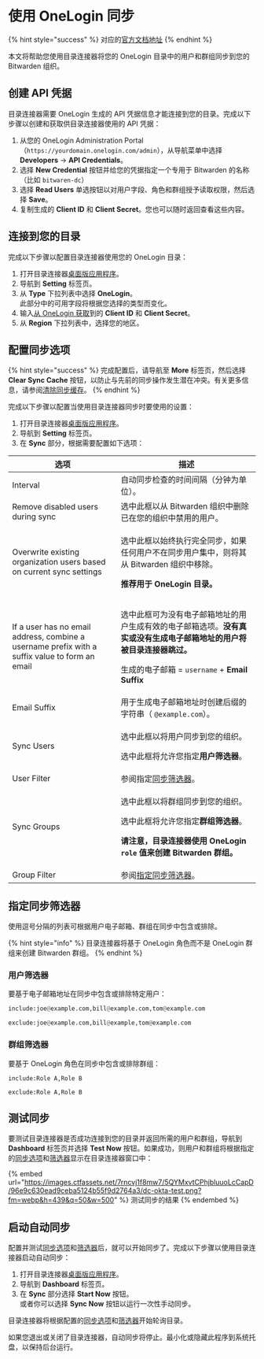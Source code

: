 # 使用 OneLogin 同步

{% hint style="success" %}
对应的[官方文档地址](https://bitwarden.com/help/article/onelogin-directory/)
{% endhint %}

本文将帮助您使用目录连接器将您的 OneLogin 目录中的用户和群组同步到您的 Bitwarden 组织。

## 创建 API 凭据 <a href="#creating-api-credentials" id="creating-api-credentials"></a>

目录连接器需要 OneLogin 生成的 API 凭据信息才能连接到您的目录。完成以下步骤以创建和获取供目录连接器使用的 API 凭据：

1. 从您的 OneLogin Administration Portal（`https://yourdomain.onelogin.com/admin`），从导航菜单中选择 **Developers** → **API Credentials**。
2. 选择  **New Credential** 按钮并给您的凭据指定一个专用于 Bitwarden 的名称（比如 `bitwaren-dc`）
3. 选择 **Read Users** 单选按钮以对用户字段、角色和群组授予读取权限，然后选择 **Save**。
4. 复制生成的  **Client ID** 和 **Client Secret**。您也可以随时返回查看这些内容。

## 连接到您的目录 <a href="#connect-to-your-directory" id="connect-to-your-directory"></a>

完成以下步骤以配置目录连接器使用您的 OneLogin 目录：

1. 打开目录连接器[桌面版应用程序](directory-connector-desktop-app.md)。
2. 导航到 **Setting** 标签页。
3. 从 **Type** 下拉列表中选择 **OneLogin**。\
   此部分中的可用字段将根据您选择的类型而变化。
4. 输入[从 OneLogin 获取](sync-with-onelogin.md#creating-api-credentials)到的 **Client ID** 和 **Client Secret**。
5. 从 **Region** 下拉列表中，选择您的地区。

## 配置同步选项 <a href="#configure-sync-options" id="configure-sync-options"></a>

{% hint style="success" %}
完成配置后，请导航至 **More** 标签页，然后选择 **Clear Sync Cache** 按钮，以防止与先前的同步操作发生潜在冲突。有关更多信息，请参阅[清除同步缓存](clear-sync-cache.md)。
{% endhint %}

完成以下步骤以配置当使用目录连接器同步时要使用的设置：

1. 打开目录连接器[桌面版应用程序](directory-connector-desktop-app.md)。
2. 导航到 **Setting** 标签页。
3. 在 **Sync** 部分，根据需要配置如下选项：

| 选项                                                                                             | 描述                                                                                                                                                              |
| ---------------------------------------------------------------------------------------------- | --------------------------------------------------------------------------------------------------------------------------------------------------------------- |
| Interval                                                                                       | 自动同步检查的时间间隔（分钟为单位）。                                                                                                                                             |
| Remove disabled users during sync                                                              | 选中此框以从 Bitwarden 组织中删除已在您的组织中禁用的用户。                                                                                                                             |
| Overwrite existing organization users based on current sync settings                           | <p>选中此框以始终执行完全同步，如果任何用户不在同步用户集中，则将其从 Bitwarden 组织中移除。</p><p></p><p><strong>推荐用于 OneLogin 目录。</strong></p>                                                       |
| If a user has no email address, combine a username prefix with a suffix value to form an email | <p>选中此框可为没有电子邮箱地址的用户生成有效的电子邮箱选项。<strong>没有真实或没有生成电子邮箱地址的用户将被目录连接器跳过。</strong></p><p></p><p>生成的电子邮箱 = <code>username</code> + <strong>Email Suffix</strong></p>  |
| Email Suffix                                                                                   | 用于生成电子邮箱地址时创建后缀的字符串（ `@example.com`）。                                                                                                                           |
| Sync Users                                                                                     | <p>选中此框以将用户同步到您的组织。</p><p></p><p>选中此框将允许您指定<strong>用户筛选器</strong>。</p>                                                                                          |
| User Filter                                                                                    | 参阅指定[同步筛选器](sync-with-onelogin.md#specify-sync-filters)。                                                                                                        |
| Sync Groups                                                                                    | <p>选中此框以将群组同步到您的组织。</p><p></p><p>选中此框将允许您指定<strong>群组筛选器</strong>。</p><p></p><p><strong>请注意，目录连接器使用 OneLogin  <code>role</code> 值来创建 Bitwarden 群组。</strong></p> |
| Group Filter                                                                                   | 参阅[指定同步筛选器](sync-with-onelogin.md#specify-sync-filters)。                                                                                                        |

## 指定同步筛选器 <a href="#specify-sync-filters" id="specify-sync-filters"></a>

使用逗号分隔的列表可根据用户电子邮箱、群组在同步中包含或排除。

{% hint style="info" %}
目录连接器将基于 OneLogin 角色而不是 OneLogin 群组来创建 Bitwarden 群组。
{% endhint %}

### 用户筛选器 <a href="#user-filters" id="user-filters"></a>

要基于电子邮箱地址在同步中包含或排除特定用户：

```python
include:joe@example.com,bill@example.com,tom@example.com
```

```python
exclude:joe@example.com,bill@example,tom@example.com
```

### 群组筛选器 <a href="#group-filters" id="group-filters"></a>

要基于 OneLogin 角色在同步中包含或排除群组：

```
include:Role A,Role B
```

```
exclude:Role A,Role B
```

## 测试同步 <a href="#test-a-sync" id="test-a-sync"></a>

要测试目录连接器是否成功连接到您的目录并返回所需的用户和群组，导航到 **Dashboard** 标签页并选择 **Test Now** 按钮。如果成功，则用户和群组将根据指定的[同步选项](sync-with-active-directory-or-ldap.md#configure-sync-options)和[筛选器](sync-with-active-directory-or-ldap.md#specify-sync-filters)显示在目录连接器窗口中：

{% embed url="https://images.ctfassets.net/7rncvj1f8mw7/5QYMxvtCPhjbluuoLcCapD/96e9c630ead9ceba5124b55f9d2764a3/dc-okta-test.png?fm=webp&h=439&q=50&w=500" %}
测试同步的结果
{% endembed %}

## 启动自动同步 <a href="#start-automatic-sync" id="start-automatic-sync"></a>

配置并测试[同步选项](sync-with-active-directory-or-ldap.md#configure-sync-options)和[筛选器](sync-with-active-directory-or-ldap.md#specify-sync-filters)后，就可以开始同步了。完成以下步骤以使用目录连接器启动自动同步：

1. 打开目录连接器[桌面版应用程序](directory-connector-desktop-app.md)。
2. 导航到 **Dashboard** 标签页。
3. 在 **Sync** 部分选择 **Start Now** 按钮。\
   或者你可以选择 **Sync Now** 按钮以运行一次性手动同步。

目录连接器将根据配置的[同步选项](sync-with-active-directory-or-ldap.md#configure-sync-options)和[筛选器](sync-with-active-directory-or-ldap.md#specify-sync-filters)开始轮询目录。

如果您退出或关闭了目录连接器，自动同步将停止。最小化或隐藏此程序到系统托盘，以保持后台运行。
